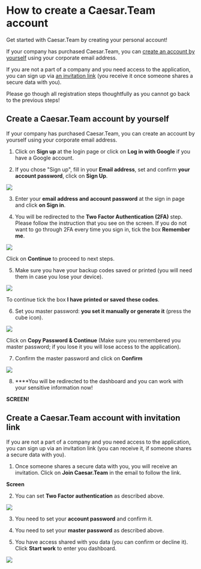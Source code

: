 # How to create a Caesar.Team account

Get started with Caesar.Team by creating your personal account!

If your company has purchased Caesar.Team, you can [create an account by yourself](https://github.com/caesar-team/docs/blob/master/user_docs/account.md#create-a-caesarteam-account-by-yourself) using your corporate email address.

If you are not a part of a company and you need access to the application, you can sign up via [an invitation link](https://github.com/caesar-team/docs/blob/master/user_docs/account.md#create-a-caesarteam-account-with-invitation-link) \(you receive it once someone shares a secure data with you\).

Please go though all registration steps thoughtfully as you cannot go back to the previous steps!

## Create a Caesar.Team account by yourself

If your company has purchased Caesar.Team, you can create an account by yourself using your corporate email address.

1. Click on **Sign up** at the login page or click on **Log in with Google** if you have a Google account.

2. If you chose "Sign up", fill in your **Email address**, set and confirm **your account password**, click on **Sign Up**.

![](../.gitbook/assets/image%20%287%29.png)

3. Enter your **email address and account password** at the sign in page and click **on Sign in**.

4. You will be redirected to the **Two Factor Authentication \(2FA\)** step. Please follow the instruction that you see on the screen. If you do not want to go through 2FA every time you sign in, tick the box **Remember me**.

![](../.gitbook/assets/image%20%284%29.png)

Click on **Continue** to proceed to next steps.

5. Make sure you have your backup codes saved or printed \(you will need them in case you lose your device\).

![](../.gitbook/assets/image%20%288%29.png)

To continue tick the box **I have printed or saved these codes**.

6. Set you master password: **you set it manually or generate it** \(press the cube icon\).

![](../.gitbook/assets/image%20%283%29.png)

Click on **Copy Password & Continue** \(Make sure you remembered you master password; if you lose it you will lose access to the application\).

7. Confirm the master password and click on **Confirm**

![](../.gitbook/assets/image%20%286%29.png)

8. ****You will be redirected to the dashboard and you can work with your sensitive information now!

**SCREEN!**

## Create a Caesar.Team account with invitation link

If you are not a part of a company and you need access to the application, you can sign up via an invitation link \(you can receive it, if someone shares a secure data with you\).

1. Once someone shares a secure data with you, you will receive an invitation. Click on **Join Caesar.Team** in the email to follow the link.

 **Screen**

2. You can set **Two Factor authentication** as described above.

![](../.gitbook/assets/image%20%2811%29.png)

3. You need to set your **account password** and confirm it.

4. You need to set your **master password** as described above.

5. You have access shared with you data \(you can confirm or decline it\). Click **Start work** to enter you dashboard.

![](../.gitbook/assets/image%20%2810%29.png)



